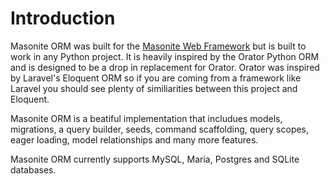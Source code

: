 # Introduction

Masonite ORM was built for the [Masonite Web Framework](https://www.github.com/masoniteframework/masonite) but is built to work in any Python project. It is heavily inspired by the Orator Python ORM and is designed to be a drop in replacement for Orator. Orator was inspired by Laravel's Eloquent ORM so if you are coming from a framework like Laravel you should see plenty of similiarities between this project and Eloquent.

Masonite ORM is a beatiful implementation that includues models, migrations, a query builder, seeds, command scaffolding, query scopes, eager loading, model relationships and many more features. 

Masonite ORM currently supports MySQL, Maria, Postgres and SQLite databases.

